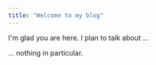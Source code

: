 ```yaml
---
title: "Welcome to my blog"
---
```


I'm glad you are here. I plan to talk about ...

... nothing in particular.
